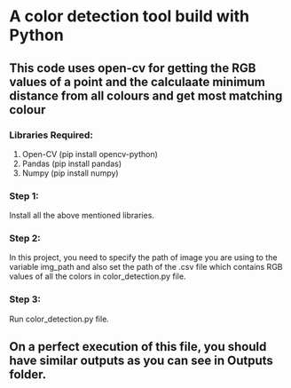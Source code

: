 # A color detection tool build with Python
## This code uses open-cv for getting the RGB values of a point and the calculaate minimum distance from all colours and get most matching colour

### Libraries Required:
  1) Open-CV (pip install opencv-python)
  2) Pandas (pip install pandas)
  3) Numpy (pip install numpy)

### Step 1:
Install all the above mentioned libraries.

### Step 2:
In this project, you need to specify the path of image you are using to the variable img_path and also set the path of the .csv file which contains RGB values of all the colors in color_detection.py file.

### Step 3:
Run color_detection.py file.

## On a perfect execution of this file, you should have similar outputs as you can see in Outputs folder.
